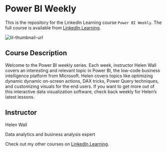# Power BI Weekly
This is the repository for the LinkedIn Learning course `Power BI Weekly`. The full course is available from [LinkedIn Learning][lil-course-url].

![lil-thumbnail-url]

## Course Description

Welcome to the Power BI weekly series. Each week, instructor Helen Wall covers an interesting and relevant topic in Power BI, the low-code business intelligence platform from Microsoft. Helen covers topics like optimizing dynamic dynamic on-screen actions, DAX tricks, Power Query techniques, and customizing visuals for the end users. If you want to get more out of this interactive data visualization software, check back weekly for Helen’s latest lessons.

## Instructor

Helen Wall

Data analytics and business analysis expert

                            

Check out my other courses on [LinkedIn Learning](https://www.linkedin.com/learning/instructors/helen-wall?u=104).


[0]: # (Replace these placeholder URLs with actual course URLs)

[lil-course-url]: https://www.linkedin.com/learning/power-bi-weekly
[lil-thumbnail-url]: https://cdn.lynda.com/course/2440127/2440127-1649187511804-16x9.jpg

